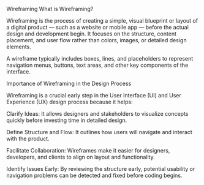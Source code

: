 Wireframing
What is Wireframing?

Wireframing is the process of creating a simple, visual blueprint or layout of a digital product — such as a website or mobile app — before the actual design and development begin.
It focuses on the structure, content placement, and user flow rather than colors, images, or detailed design elements.

A wireframe typically includes boxes, lines, and placeholders to represent navigation menus, buttons, text areas, and other key components of the interface.

Importance of Wireframing in the Design Process

Wireframing is a crucial early step in the User Interface (UI) and User Experience (UX) design process because it helps:

Clarify Ideas: It allows designers and stakeholders to visualize concepts quickly before investing time in detailed design.

Define Structure and Flow: It outlines how users will navigate and interact with the product.

Facilitate Collaboration: Wireframes make it easier for designers, developers, and clients to align on layout and functionality.

Identify Issues Early: By reviewing the structure early, potential usability or navigation problems can be detected and fixed before coding begins.
